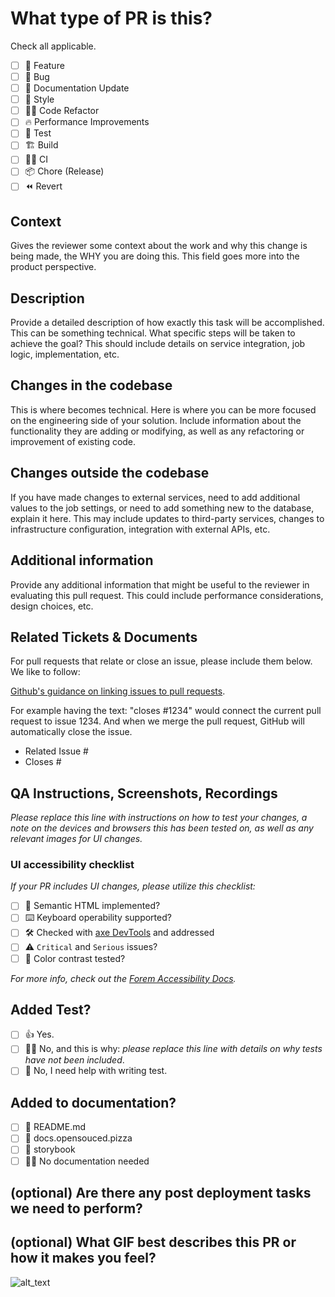 # What type of PR is this?

Check all applicable.

- [ ] 🍕 Feature
- [ ] 🐛 Bug
- [ ] 📝 Documentation Update
- [ ] 🎨 Style
- [ ] 🧑‍💻 Code Refactor
- [ ] 🔥 Performance Improvements
- [ ] 🧪 Test
- [ ] 🏗️ Build
- [ ] 👷‍♂️ CI
- [ ] 📦 Chore (Release)
- [ ] ⏪️ Revert

## Context

Gives the reviewer some context about the work and why this change is being
made, the WHY you are doing this. This field goes more into the product
perspective.

## Description

Provide a detailed description of how exactly this task will be accomplished.
This can be something technical. What specific steps will be taken to achieve
the goal? This should include details on service integration, job logic,
implementation, etc.

## Changes in the codebase

This is where becomes technical. Here is where you can be more focused on the
engineering side of your solution. Include information about the functionality
they are adding or modifying, as well as any refactoring or improvement of
existing code.

## Changes outside the codebase

If you have made changes to external services, need to add additional values to
the job settings, or need to add something new to the database, explain it
here. This may include updates to third-party services, changes to
infrastructure configuration, integration with external APIs, etc.

## Additional information

Provide any additional information that might be useful to the reviewer in
evaluating this pull request. This could include performance considerations,
design choices, etc.

## Related Tickets & Documents

For pull requests that relate or close an issue, please include them below. We
like to follow:

[Github's guidance on linking issues to pull requests](https://docs.github.com/en/issues/tracking-your-work-with-issues/linking-a-pull-request-to-an-issue). <!-- markdownlint-disable-line MD013 -->

For example having the text: "closes #1234" would connect the current pull
request to issue 1234. And when we merge the pull request, GitHub will
automatically close the issue.

- Related Issue #
- Closes #

## QA Instructions, Screenshots, Recordings

_Please replace this line with instructions on how to test your changes, a note
on the devices and browsers this has been tested on, as well as any relevant
images for UI changes._

### UI accessibility checklist

_If your PR includes UI changes, please utilize this checklist:_

- [ ] 🧩 Semantic HTML implemented?
- [ ] ⌨️ Keyboard operability supported?
- [ ] 🛠️ Checked with [axe DevTools](https://www.deque.com/axe/) and addressed
- [ ] ⚠️ `Critical` and `Serious` issues?
- [ ] 🎨 Color contrast tested?

_For more info, check out the
[Forem
Accessibility Docs](https://developers.forem.com/frontend/accessibility)._

## Added Test?

- [ ] 👍 Yes.
- [ ] 🙅‍♂️ No, and this is why: _please replace this line with details on why tests have not been included_. <!-- markdownlint-disable MD013 -->
- [ ] 🙋 No, I need help with writing test.

## Added to documentation?

- [ ] 📜 README.md
- [ ] 📓 docs.opensouced.pizza
- [ ] 📕 storybook
- [ ] 🙅‍♂️ No documentation needed

## (optional) Are there any post deployment tasks we need to perform?

## (optional) What GIF best describes this PR or how it makes you feel?

![alt_text](gif_link)
